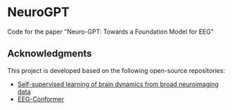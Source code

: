 # NeuroGPT
Code for the paper "Neuro-GPT: Towards a Foundation Model for EEG"

## Acknowledgments
This project is developed based on the following open-source repositories:
- [Self-supervised learning of brain dynamics from broad neuroimaging data](https://github.com/athms/learning-from-brains)
- [EEG-Conformer](https://github.com/eeyhsong/EEG-Conformer)
